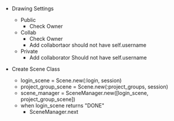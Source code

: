 * Drawing Settings
  * Public
    * Check Owner
  * Collab
    * Check Owner
    * Add collabortaor should not have self.username
  * Private
    * Add collaborator Should not have self.username

* Create Scene Class
  * login_scene = Scene.new(:login, session)
  * project_group_scene = Scene.new(:project_groups, session)
  * scene_manager = SceneManager.new([login_scene, project_group_scene])
  * when login_scene returns "DONE"
    * SceneManager.next


